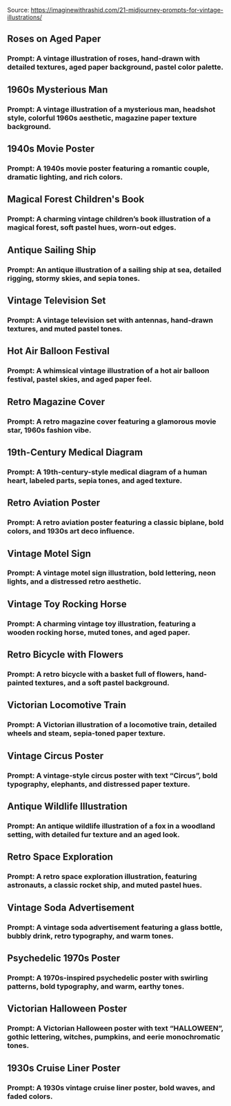 Source: https://imaginewithrashid.com/21-midjourney-prompts-for-vintage-illustrations/

## Roses on Aged Paper
### Prompt: A vintage illustration of roses, hand-drawn with detailed textures, aged paper background, pastel color palette.

## 1960s Mysterious Man
### Prompt: A vintage illustration of a mysterious man, headshot style, colorful 1960s aesthetic, magazine paper texture background.

## 1940s Movie Poster
### Prompt: A 1940s movie poster featuring a romantic couple, dramatic lighting, and rich colors.

## Magical Forest Children's Book
### Prompt: A charming vintage children’s book illustration of a magical forest, soft pastel hues, worn-out edges.

## Antique Sailing Ship
### Prompt: An antique illustration of a sailing ship at sea, detailed rigging, stormy skies, and sepia tones.

## Vintage Television Set
### Prompt: A vintage television set with antennas, hand-drawn textures, and muted pastel tones.

## Hot Air Balloon Festival
### Prompt: A whimsical vintage illustration of a hot air balloon festival, pastel skies, and aged paper feel.

## Retro Magazine Cover
### Prompt:  A retro magazine cover featuring a glamorous movie star, 1960s fashion vibe.

## 19th-Century Medical Diagram
### Prompt: A 19th-century-style medical diagram of a human heart, labeled parts, sepia tones, and aged texture.

## Retro Aviation Poster
### Prompt: A retro aviation poster featuring a classic biplane, bold colors, and 1930s art deco influence.

## Vintage Motel Sign
### Prompt: A vintage motel sign illustration, bold lettering, neon lights, and a distressed retro aesthetic.

## Vintage Toy Rocking Horse
### Prompt: A charming vintage toy illustration, featuring a wooden rocking horse, muted tones, and aged paper.

## Retro Bicycle with Flowers
### Prompt: A retro bicycle with a basket full of flowers, hand-painted textures, and a soft pastel background.

## Victorian Locomotive Train
### Prompt: A Victorian illustration of a locomotive train, detailed wheels and steam, sepia-toned paper texture.

## Vintage Circus Poster
### Prompt: A vintage-style circus poster with text “Circus”, bold typography, elephants, and distressed paper texture.

## Antique Wildlife Illustration
### Prompt: An antique wildlife illustration of a fox in a woodland setting, with detailed fur texture and an aged look.

## Retro Space Exploration
### Prompt: A retro space exploration illustration, featuring astronauts, a classic rocket ship, and muted pastel hues.

## Vintage Soda Advertisement
### Prompt: A vintage soda advertisement featuring a glass bottle, bubbly drink, retro typography, and warm tones.

## Psychedelic 1970s Poster
### Prompt: A 1970s-inspired psychedelic poster with swirling patterns, bold typography, and warm, earthy tones.

## Victorian Halloween Poster
### Prompt: A Victorian Halloween poster with text “HALLOWEEN”, gothic lettering, witches, pumpkins, and eerie monochromatic tones.

## 1930s Cruise Liner Poster
### Prompt: A 1930s vintage cruise liner poster, bold waves, and faded colors.
